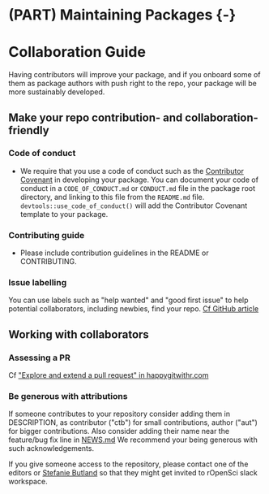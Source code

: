 #  (PART) Maintaining Packages {-}

# Collaboration Guide

Having contributors will improve your package, and if you onboard some of them as package authors with push right to the repo, your package will be more sustainably developed.

## Make your repo contribution- and collaboration- friendly

### Code of conduct

* We require that you use a code of conduct such as the [Contributor Covenant](http://contributor-covenant.org/) in developing your package.  You can document your code of conduct in a `CODE_OF_CONDUCT.md` or `CONDUCT.md` file in the package root directory, and linking to this file from the `README.md` file.  `devtools::use_code_of_conduct()` will add the Contributor Covenant template to your package.

### Contributing guide

* Please include contribution guidelines in the README or CONTRIBUTING.

### Issue labelling

You can use labels such as "help wanted" and "good first issue" to help potential collaborators, including newbies, find your repo. [Cf GitHub article](https://help.github.com/articles/helping-new-contributors-find-your-project-with-labels/)

## Working with collaborators

### Assessing a PR

Cf ["Explore and extend a pull request" in happygitwithr.com](http://happygitwithr.com/pr-extend.html)

### Be generous with attributions

If someone contributes to your repository consider adding them in DESCRIPTION, as contributor ("ctb") for small contributions, author ("aut") for bigger contributions. Also consider adding their name near the feature/bug fix line in [NEWS.md](#news) We recommend your being generous with such acknowledgements.

If you give someone access to the repository, please contact one of the editors or [Stefanie Butland](github.com/stefaniebutland) so that they might get invited to rOpenSci slack workspace.

